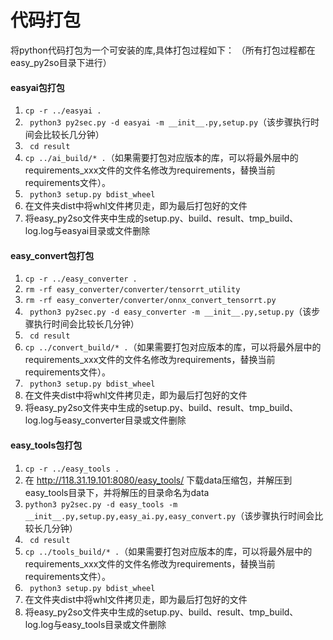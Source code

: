 # 代码打包
将python代码打包为一个可安装的库,具体打包过程如下：
（所有打包过程都在easy_py2so目录下进行）

#### easyai包打包
1. ``` cp -r ../easyai . ```
2. ``` python3 py2sec.py -d easyai -m __init__.py,setup.py```（该步骤执行时间会比较长几分钟）
3. ``` cd result```
4. ``` cp ../ai_build/* . ```（如果需要打包对应版本的库，可以将最外层中的requirements_xxx文件的文件名修改为requirements，替换当前requirements文件）。
5. ``` python3 setup.py bdist_wheel```
6. 在文件夹dist中将whl文件拷贝走，即为最后打包好的文件
7. 将easy_py2so文件夹中生成的setup.py、build、result、tmp_build、log.log与easyai目录或文件删除

#### easy_convert包打包
1. ``` cp -r ../easy_converter . ```
2.  ``` rm -rf easy_converter/converter/tensorrt_utility ```
3.  ``` rm -rf easy_converter/converter/onnx_convert_tensorrt.py ```
4. ``` python3 py2sec.py -d easy_converter -m __init__.py,setup.py```（该步骤执行时间会比较长几分钟）
5. ``` cd result```
6. ``` cp ../convert_build/* . ```（如果需要打包对应版本的库，可以将最外层中的requirements_xxx文件的文件名修改为requirements，替换当前requirements文件）。
7. ``` python3 setup.py bdist_wheel```
8. 在文件夹dist中将whl文件拷贝走，即为最后打包好的文件
9. 将easy_py2so文件夹中生成的setup.py、build、result、tmp_build、log.log与easy_converter目录或文件删除

#### easy_tools包打包
1. ``` cp -r ../easy_tools . ```
2. 在 http://118.31.19.101:8080/easy_tools/ 下载data压缩包，并解压到easy_tools目录下，并将解压的目录命名为data
3. ``` python3 py2sec.py -d easy_tools -m __init__.py,setup.py,easy_ai.py,easy_convert.py ```（该步骤执行时间会比较长几分钟）
4. ``` cd result```
5. ``` cp ../tools_build/* . ```（如果需要打包对应版本的库，可以将最外层中的requirements_xxx文件的文件名修改为requirements，替换当前requirements文件）。
6. ``` python3 setup.py bdist_wheel```
6. 在文件夹dist中将whl文件拷贝走，即为最后打包好的文件
7. 将easy_py2so文件夹中生成的setup.py、build、result、tmp_build、log.log与easy_tools目录或文件删除
